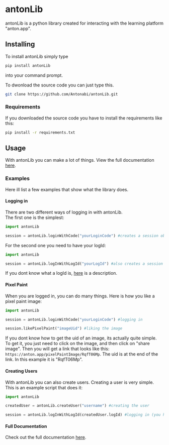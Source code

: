 # antonLib

antonLib is a python library created for interacting with the learning platform "anton.app".

## Installing

To install antonLib simply type

```bash
pip install antonLib
```

into your command prompt.

To dwonload the source code you can just type this.

```bash
git clone https://github.com/Antonabi/antonLib.git
```

### Requirements

If you downloaded the source code you have to install the requirements like this:

```bash
pip install -r requirements.txt
```

## Usage

With antonLib you can make a lot of things. View the full documentation [here](https://github.com/Antonabi/antonLibDoc/).

### Examples

Here ill list a few examples that show what the library does.

#### Logging in

There are two different ways of logging in with antonLib.  
The first one is the simplest:

```python
import antonLib

session = antonLib.loginWithCode("yourLoginCode") #creates a session object
```

For the second one you need to have your logId:

```python
import antonLib

session = antonLib.logInWithLogId("yourLogId") #also creates a session object
```

If you dont know what a logId is, [here](https://anotherDoclink.com) is a description.

#### Pixel Paint

When you are logged in, you can do many things. Here is how you like a pixel paint image:

```python
import antonLib

session = antonLib.loginWithCode("yourLoginCode") #logging in

session.likePixelPaint("imageUid") #liking the image
```

If you dont know how to get the uid of an image, its actually quite simple.  
To get it, you just need to click on the image, and then click on "share image". Then you will get a link that looks like this: `https://anton.app/pixelPaintImage/RqfT06Mp`. The uid is at the end of the link. In this example it is "RqfT06Mp".

#### Creating Users

With antonLib you can also create users. Creating a user is very simple. This is an example script that does it:

```python
import antonLib

createdUser = antonLib.createUser("username") #creating the user

session = antonLib.logInWithLogId(createdUser.logId) #logging in (you have to log in with the logId because a created user object doesnt give you a login code)
```

#### Full Documentation

Check out the full documentation [here](https://github.com/Antonabi/antonLibDoc/).
